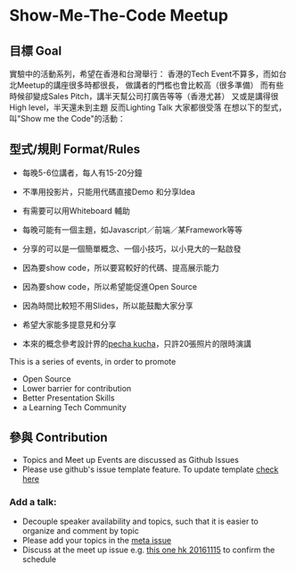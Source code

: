 # Show-Me-The-Code Meetup

## 目標 Goal
實驗中的活動系列，希望在香港和台灣舉行：
香港的Tech Event不算多，而如台北Meetup的講座很多時都很長，
做講者的門檻也會比較高（很多準備）
而有些時候卻變成Sales Pitch，講半天幫公司打廣告等等（香港尤甚）
又或是講得很High level，半天還未到主題
反而Lighting Talk 大家都很受落
在想以下的型式，叫"Show me the Code"的活動：

## 型式/規則 Format/Rules
- 每晚5-6位講者，每人有15-20分鐘
- 不準用投影片，只能用代碼直接Demo 和分享Idea
- 有需要可以用Whiteboard 輔助
- 每晚可能有一個主題，如Javascript／前端／某Framework等等
- 分享的可以是一個簡單概念、一個小技巧，以小見大的一點啟發

- 因為要show code，所以要寫較好的代碼、提高展示能力
- 因為要show code，所以希望能促進Open Source
- 因為時間比較短不用Slides，所以能鼓勵大家分享

- 希望大家能多提意見和分享
- 本來的概念參考設計界的[pecha kucha](http://www.pechakucha.org/)，只許20張照片的限時演講

This is a series of events, in order to promote
- Open Source
- Lower barrier for contribution
- Better Presentation Skills
- a Learning Tech Community


## 參與 Contribution
- Topics and Meet up Events are discussed as Github Issues
- Please use github's issue template feature. To update template [check here](https://help.github.com/articles/creating-an-issue-template-for-your-repository/)

### Add a talk:
- Decouple speaker availability and topics, such that it is easier to organize and comment by topic
- Please add your topics in the [meta issue](https://github.com/code4hk/showmethecode/issues/1)
- Discuss at the meet up issue e.g. [this one hk 20161115](https://github.com/code4hk/showmethecode/issues/2) to confirm the schedule
